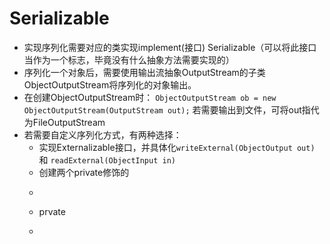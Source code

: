 # Serializable
- 实现序列化需要对应的类实现implement(接口) Serializable（可以将此接口当作为一个标志，毕竟没有什么抽象方法需要实现的）
- 序列化一个对象后，需要使用输出流抽象OutputStream的子类ObjectOutputStream将序列化的对象输出。
- 在创建ObjectOutputStream时：
`ObjectOutputStream ob = new ObjectOutputStream(OutputStream out);`
若需要输出到文件，可将out指代为FileOutputStream
- 若需要自定义序列化方式，有两种选择：
   - 实现Externalizable接口，并具体化`writeExternal(ObjectOutput out)` 和 `readExternal(ObjectInput in)`
   - 创建两个private修饰的
   - ```
   - prvate
   - ```

